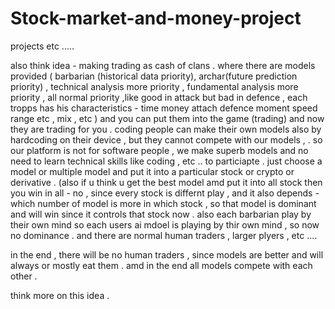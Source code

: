 # Stock-market-and-money-project



projects etc ..... 


also think idea - making trading as cash of clans . where there are models provided ( barbarian (historical data priority), archar(future prediction priority) , technical analysis more priority , fundamental analysis more priority , all normal priority ,like good in attack but bad in defence , each tropps has his characteristics - time money attach defence moment speed range etc ,  mix , etc ) and you can put them into the game (trading) 
and now they are trading for you . coding people can make their own models also by hardcoding on their device , but they cannot compete with our models , . 
so our platform is not for software people , we make superb models and no need to learn technical skills like coding , etc .. to particiapte . just choose a model or multiple model and put it into a particular stock or crypto or derivative . 
(also if u think u get the best model amd put it into all stock then you win in all - no , since every stock is differnt play , and it also depends - which number of model is more in which stock , so that model is dominant and will win since it controls that stock now . also each barbarian play by their own mind so each users ai mdoel is playing by thir own mind , so now no dominance .  and there are normal human traders , larger plyers , etc ....

in the end , there will be no human traders , since models are better and will always or mostly eat them . amd in the end all models compete with each other . 

think more on this idea . 

